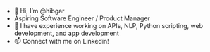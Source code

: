 - 👋 Hi, I’m @hibgar
- Aspiring Software Engineer / Product Manager 
- 👀 I have experience working on APIs, NLP, Python scripting, web development, and app development
- 📫 Connect with me on Linkedin! 

<!---
hibgar/hibgar is a ✨ special ✨ repository because its `README.md` (this file) appears on your GitHub profile.
You can click the Preview link to take a look at your changes.
--->
